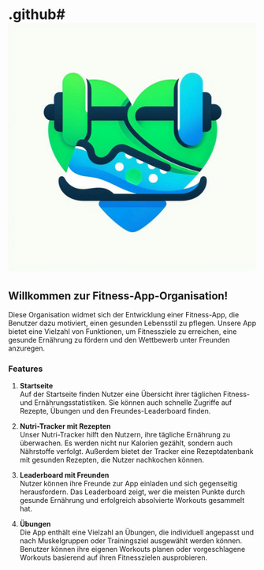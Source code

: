 # .github# ![Logo](logo.jpeg)

## Willkommen zur Fitness-App-Organisation!

Diese Organisation widmet sich der Entwicklung einer Fitness-App, die Benutzer dazu motiviert, einen gesunden Lebensstil zu pflegen. Unsere App bietet eine Vielzahl von Funktionen, um Fitnessziele zu erreichen, eine gesunde Ernährung zu fördern und den Wettbewerb unter Freunden anzuregen.

### Features

1. **Startseite**  
   Auf der Startseite finden Nutzer eine Übersicht ihrer täglichen Fitness- und Ernährungsstatistiken. Sie können auch schnelle Zugriffe auf Rezepte, Übungen und den Freundes-Leaderboard finden.

2. **Nutri-Tracker mit Rezepten**  
   Unser Nutri-Tracker hilft den Nutzern, ihre tägliche Ernährung zu überwachen. Es werden nicht nur Kalorien gezählt, sondern auch Nährstoffe verfolgt. Außerdem bietet der Tracker eine Rezeptdatenbank mit gesunden Rezepten, die Nutzer nachkochen können.

3. **Leaderboard mit Freunden**  
   Nutzer können ihre Freunde zur App einladen und sich gegenseitig herausfordern. Das Leaderboard zeigt, wer die meisten Punkte durch gesunde Ernährung und erfolgreich absolvierte Workouts gesammelt hat.

4. **Übungen**  
   Die App enthält eine Vielzahl an Übungen, die individuell angepasst und nach Muskelgruppen oder Trainingsziel ausgewählt werden können. Benutzer können ihre eigenen Workouts planen oder vorgeschlagene Workouts basierend auf ihren Fitnesszielen ausprobieren.
